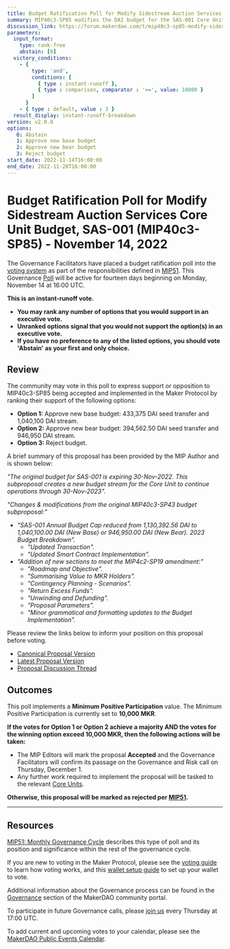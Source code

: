 ```yaml
---
title: Budget Ratification Poll for Modify Sidestream Auction Services Core Unit Budget, SAS-001 (MIP40c3-SP85) - November 14, 2022
summary: MIP40c3-SP85 modifies the DAI budget for the SAS-001 Core Unit, continuing and extending operations through December 1, 2023.
discussion_link: https://forum.makerdao.com/t/mip40c3-sp85-modify-sidestream-auction-services-core-unit-budget-sas-001/18253
parameters:
  input_format:
    type: rank-free
    abstain: [0]
  victory_conditions:
    - { 
        type: 'and', 
        conditions: [
          { type : instant-runoff },
          { type : comparison, comparator : '>=', value: 10000 }
        ]
      }
    - { type : default, value : 3 }
  result_display: instant-runoff-breakdown
version: v2.0.0
options:
   0: Abstain
   1: Approve new base budget
   2: Approve new bear budget
   3: Reject budget
start_date: 2022-11-14T16:00:00
end_date: 2022-11-28T16:00:00
---
```

# Budget Ratification Poll for Modify Sidestream Auction Services Core Unit Budget, SAS-001 (MIP40c3-SP85) - November 14, 2022

The Governance Facilitators have placed a budget ratification poll into the [voting system](https://vote.makerdao.com/polling) as part of the responsibilities defined in [MIP51](https://mips.makerdao.com/mips/details/MIP51). This Governance [Poll](https://community-development.makerdao.com/en/learn/governance/on-chain-gov) will be active for fourteen days beginning on Monday, November 14 at 16:00 UTC.

**This is an instant-runoff vote.** 
- **You may rank any number of options that you would support in an executive vote.** 
- **Unranked options signal that you would not support the option(s) in an executive vote.**
- **If you have no preference to any of the listed options, you should vote 'Abstain' as your first and only choice.**

## Review

The community may vote in this poll to express support or opposition to MIP40c3-SP85 being accepted and implemented in the Maker Protocol by ranking their support of the following options:
* **Option 1:** Approve new base budget: 433,375 DAI seed transfer and 1,040,100 DAI stream.
* **Option 2:** Approve new bear budget: 394,562.50 DAI seed transfer and 946,950 DAI stream.
* **Option 3:** Reject budget.

A brief summary of this proposal has been provided by the MIP Author and is shown below:

*"The original budget for SAS-001 is expiring 30-Nov-2022. This subproposal creates a new budget stream for the Core Unit to continue operations through 30-Nov-2023".*

*"Changes & modifications from the original MIP40c3-SP43 budget subproposal:"*

- *"SAS-001 Annual Budget Cap reduced from 1,130,392.56 DAI to 1,040,100.00 DAI (New Base) or 946,950.00 DAI (New Bear). 2023 Budget Breakdown".*
    - *"Updated Transaction".*
    - *"Updated Smart Contract Implementation".*
- *"Addition of new sections to meet the MIP4c2-SP19 amendment:"*
    - *"Roadmap and Objective".*
    - *"Summarising Value to MKR Holders".*
    - *"Contingency Planning - Scenarios".*
    - *"Return Excess Funds".*
    - *"Unwinding and Defunding".*
    - *"Proposal Parameters".*
    - *"Minor grammatical and formatting updates to the Budget Implementation".*

Please review the links below to inform your position on this proposal before voting.
* [Canonical Proposal Version](https://github.com/makerdao/mips/blob/247f11f556ad5b2be78525c7fa6c9966da76ecec/MIP40/MIP40c3-Subproposals/MIP40c3-SP85.md)
* [Latest Proposal Version](https://mips.makerdao.com/mips/details/MIP40c3SP85)
* [Proposal Discussion Thread](https://forum.makerdao.com/t/mip40c3-sp85-modify-sidestream-auction-services-core-unit-budget-sas-001/18253)

## Outcomes

This poll implements a **Minimum Positive Participation** value. The Minimum Positive Participation is currently set to **10,000 MKR**.

**If the votes for Option 1 or Option 2 achieve a majority AND the votes for the winning option exceed 10,000 MKR, then the following actions will be taken:**
* The MIP Editors will mark the proposal **Accepted** and the Governance Facilitators will confirm its passage on the Governance and Risk call on Thursday, December 1.
* Any further work required to implement the proposal will be tasked to the relevant [Core Units](https://mips.makerdao.com/mips/details/MIP38#mip38c2-core-unit-state).

**Otherwise, this proposal will be marked as rejected per [MIP51](https://mips.makerdao.com/mips/details/MIP51#mip51c2-ratification-poll).**

---

## Resources

[MIP51: Monthly Governance Cycle](https://mips.makerdao.com/mips/details/MIP51) describes this type of poll and its position and significance within the rest of the governance cycle.

If you are new to voting in the Maker Protocol, please see the [voting guide](https://community-development.makerdao.com/en/learn/governance/how-voting-works/) to learn how voting works, and this [wallet setup guide](https://community-development.makerdao.com/en/learn/governance/voting-setup/) to set up your wallet to vote.

Additional information about the Governance process can be found in the [Governance](https://community-development.makerdao.com/en/learn/governance) section of the MakerDAO community portal.

To participate in future Governance calls, please [join us](https://github.com/makerdao/community/tree/master/governance/governance-and-risk-meetings) every Thursday at 17:00 UTC.

To add current and upcoming votes to your calendar, please see the [MakerDAO Public Events Calendar](https://calendar.google.com/calendar/embed?src=makerdao.com_3efhm2ghipksegl009ktniomdk%40group.calendar.google.com&ctz=UTC&mode=week&showCalendars=0&showPrint=0).
